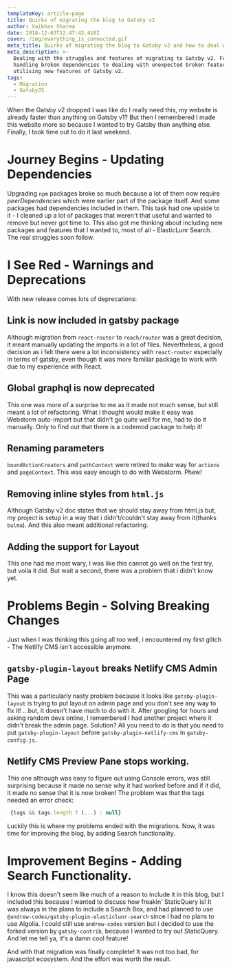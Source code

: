 ```yaml
---
templateKey: article-page
title: Quirks of migrating the blog to Gatsby v2
author: Vaibhav Sharma
date: 2018-12-03T12:47:42.410Z
cover: /img/everything_is_connected.gif
meta_title: Quirks of migrating the blog to Gatsby v2 and how to deal with them.
meta_description: >-
  Dealing with the struggles and features of migrating to Gatsby v2. From
  handling broken dependencies to dealing with unexpected broken features to
  utilising new features of Gatsby v2.
tags:
  - Migration
  - GatsbyJS
---
```

When the Gatsby v2 dropped I was like do I really need this, my website is already faster than anything on Gatsby v1? But then I remembered I made this website more so because I wanted to try Gatsby than anything else. Finally, I took time out to do it last weekend.

# Journey Begins - Updating Dependencies

Upgrading `npm` packages broke so much because a lot of them now require _peerDependencies_ which were earlier part of the package itself. And some packages had dependencies included in them. This task had one upside to it - I cleaned up a lot of packages that weren't that useful and wanted to remove but never got time to. This also got me thinking about including new packages and features that I wanted to, most of all - ElasticLunr Search. The real struggles soon follow.

# I See Red - Warnings and Deprecations

With new release comes lots of deprecations:

## Link is now included in gatsby package

Although migration from `react-router` to `reach/router` was a great decision, it meant manually updating the imports in a lot of files. Nevertheless, a good decision as i felt there were a lot inconsistency with `react-router` especially in terms of gatsby, even though it was more familiar package to work with due to my experience with React.

## Global graphql is now deprecated

This one was more of a surprise to me as it made not much sense, but still meant a lot of refactoring. What i thought would make it easy was Webstorm auto-import but that didn't go quite well for me, had to do it manually. Only to find out that there is a codemod package to help it!

## Renaming parameters

`boundActionCreators` and `pathContext` were retired to make way for `actions` and `pageContext`. This was easy enough to do with Webstorm. Phew!

## Removing inline styles from `html.js`

Although Gatsby v2 doc states that we should stay away from html.js but, my project is setup in a way that i didn't/couldn't stay away from it(thanks `bulma`). And this also meant additional refactoring.

## Adding the support for Layout

This one had me most wary, I was like this cannot go well on the first try, but voila it did. But wait a second, there was a problem that i didn't know yet.

# Problems Begin - Solving Breaking Changes

Just when I was thinking this going all too well, i encountered my first glitch - The Netlify CMS isn't accessible anymore.

## `gatsby-plugin-layout` breaks Netlify CMS Admin Page

This was a particularly nasty problem because it looks like `gatsby-plugin-layout` is trying to put layout on admin page and you don't see any way to fix it! ...but, it doesn't have much to do with it. After googling for hours and asking random devs online, I remembered I had another project where it didn't break the admin page. Solution? All you need to do is that you need to put `gatsby-plugin-layout` before `gatsby-plugin-netlify-cms` in `gatsby-config.js`.

## Netlify CMS Preview Pane stops working.

This one although was easy to figure out using Console errors, was still surprising because it made no sense why it had worked before and if it did, it made no sense that it is now broken! The problem was that the tags needed an error check:

```javascript
 {tags && tags.length ? (...) : null}
```

Luckily this is where my problems ended with the migrations. Now, it was time for improving the blog, by adding Search functionality.

# Improvement Begins - Adding Search Functionality.

I know this doesn't seem like much of a reason to include it in this blog, but I included this because I wanted to discuss how freakin' StaticQuery is! It was always in the plans to include a Search Box, and had planned to use `@andrew-codes/gatsby-plugin-elasticlunr-search` since I had no plans to use Algolia. I could still use `andrew-codes` version but i decided to use the forked version by `gatsby-contrib`, because I wanted to try out StaticQuery. And let me tell ya, it's a damn cool feature!

And with that migration was finally complete! It was not too bad, for javascript ecosystem. And the effort was worth the result.
